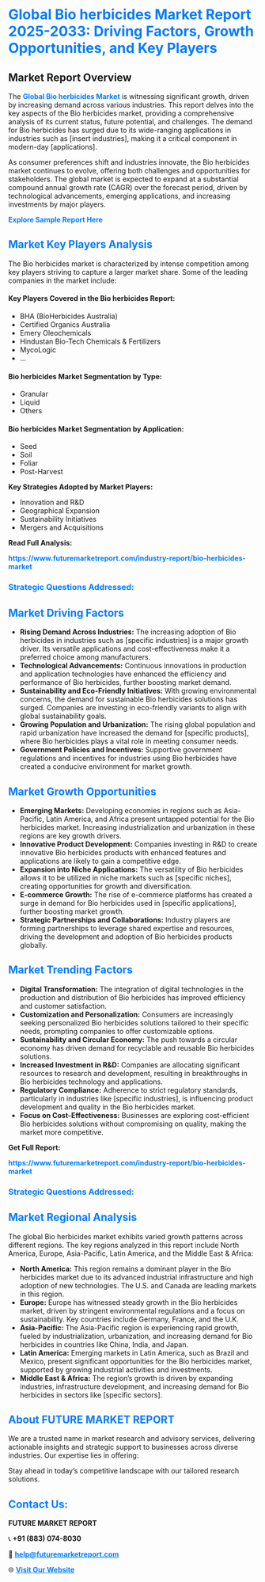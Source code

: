 <h1 style="color: #007BFF;">Global Bio herbicides Market Report 2025-2033: Driving Factors, Growth Opportunities, and Key Players</h1>

<section id="overview">
<h2>Market Report Overview</h2>
<p>The <a href="https://www.futuremarketreport.com/industry-report/bio-herbicides-market" style="color: #007BFF; text-decoration: none;"><strong>Global Bio herbicides Market</strong></a> is witnessing significant growth, driven by increasing demand across various industries. This report delves into the key aspects of the Bio herbicides market, providing a comprehensive analysis of its current status, future potential, and challenges. The demand for Bio herbicides has surged due to its wide-ranging applications in industries such as [insert industries], making it a critical component in modern-day [applications].</p>
<p>As consumer preferences shift and industries innovate, the Bio herbicides market continues to evolve, offering both challenges and opportunities for stakeholders. The global market is expected to expand at a substantial compound annual growth rate (CAGR) over the forecast period, driven by technological advancements, emerging applications, and increasing investments by major players.</p>
</section>

<section id="overview">
<p><a href="https://www.futuremarketreport.com/request-sample/reportId=63995" style="color: #007BFF; text-decoration: none;"><strong>Explore Sample Report Here</strong></a></p>
</section>

<section id="key-players">
<h2 style="color: #007BFF;">Market Key Players Analysis</h2>
<p>The Bio herbicides market is characterized by intense competition among key players striving to capture a larger market share. Some of the leading companies in the market include:</p>
<h4>Key Players Covered in the Bio herbicides Report:</h4>
<ul><li>BHA (BioHerbicides Australia)</li><li>Certified Organics Australia</li><li>Emery Oleochemicals</li><li>Hindustan Bio-Tech Chemicals &amp; Fertilizers</li><li>MycoLogic</li><li>...</li></ul>
<h4>Bio herbicides Market Segmentation by Type:</h4>
<ul><li>Granular</li><li>Liquid</li><li>Others</li></ul>

<h4>Bio herbicides Market Segmentation by Application:</h4>
<ul><li>Seed</li><li>Soil</li><li>Foliar</li><li>Post-Harvest</li></ul>
<p><strong>Key Strategies Adopted by Market Players:</strong></p>
<ul>
<li>Innovation and R&D</li>
<li>Geographical Expansion</li>
<li>Sustainability Initiatives</li>
<li>Mergers and Acquisitions</li>
</ul>
</section>

<section>
<p><strong>Read Full Analysis: </strong></p><a href="https://www.futuremarketreport.com/industry-report/bio-herbicides-market" style="color: #007BFF; text-decoration: none;"><strong>https://www.futuremarketreport.com/industry-report/bio-herbicides-market</strong></a>
<h3 style="color: #007BFF;">Strategic Questions Addressed:</h3>
</section>

<section id="driving-factors">
<h2 style="color: #007BFF;">Market Driving Factors</h2>
<ul>
<li><strong>Rising Demand Across Industries:</strong> The increasing adoption of Bio herbicides in industries such as [specific industries] is a major growth driver. Its versatile applications and cost-effectiveness make it a preferred choice among manufacturers.</li>
<li><strong>Technological Advancements:</strong> Continuous innovations in production and application technologies have enhanced the efficiency and performance of Bio herbicides, further boosting market demand.</li>
<li><strong>Sustainability and Eco-Friendly Initiatives:</strong> With growing environmental concerns, the demand for sustainable Bio herbicides solutions has surged. Companies are investing in eco-friendly variants to align with global sustainability goals.</li>
<li><strong>Growing Population and Urbanization:</strong> The rising global population and rapid urbanization have increased the demand for [specific products], where Bio herbicides plays a vital role in meeting consumer needs.</li>
<li><strong>Government Policies and Incentives:</strong> Supportive government regulations and incentives for industries using Bio herbicides have created a conducive environment for market growth.</li>
</ul>
</section>

<section id="growth-opportunities">
<h2 style="color: #007BFF;">Market Growth Opportunities</h2>
<ul>
<li><strong>Emerging Markets:</strong> Developing economies in regions such as Asia-Pacific, Latin America, and Africa present untapped potential for the Bio herbicides market. Increasing industrialization and urbanization in these regions are key growth drivers.</li>
<li><strong>Innovative Product Development:</strong> Companies investing in R&D to create innovative Bio herbicides products with enhanced features and applications are likely to gain a competitive edge.</li>
<li><strong>Expansion into Niche Applications:</strong> The versatility of Bio herbicides allows it to be utilized in niche markets such as [specific niches], creating opportunities for growth and diversification.</li>
<li><strong>E-commerce Growth:</strong> The rise of e-commerce platforms has created a surge in demand for Bio herbicides used in [specific applications], further boosting market growth.</li>
<li><strong>Strategic Partnerships and Collaborations:</strong> Industry players are forming partnerships to leverage shared expertise and resources, driving the development and adoption of Bio herbicides products globally.</li>
</ul>
</section>

<section id="trending-factors">
<h2 style="color: #007BFF;">Market Trending Factors</h2>
<ul>
<li><strong>Digital Transformation:</strong> The integration of digital technologies in the production and distribution of Bio herbicides has improved efficiency and customer satisfaction.</li>
<li><strong>Customization and Personalization:</strong> Consumers are increasingly seeking personalized Bio herbicides solutions tailored to their specific needs, prompting companies to offer customizable options.</li>
<li><strong>Sustainability and Circular Economy:</strong> The push towards a circular economy has driven demand for recyclable and reusable Bio herbicides solutions.</li>
<li><strong>Increased Investment in R&D:</strong> Companies are allocating significant resources to research and development, resulting in breakthroughs in Bio herbicides technology and applications.</li>
<li><strong>Regulatory Compliance:</strong> Adherence to strict regulatory standards, particularly in industries like [specific industries], is influencing product development and quality in the Bio herbicides market.</li>
<li><strong>Focus on Cost-Effectiveness:</strong> Businesses are exploring cost-efficient Bio herbicides solutions without compromising on quality, making the market more competitive.</li>
</ul>
</section>

<section>
<p><strong>Get Full Report: </strong></p><a href="https://www.futuremarketreport.com/industry-report/bio-herbicides-market" style="color: #007BFF; text-decoration: none;"><strong>https://www.futuremarketreport.com/industry-report/bio-herbicides-market</strong></a>
<h3 style="color: #007BFF;">Strategic Questions Addressed:</h3>
</section>


<section id="regional-analysis">
<h2 style="color: #007BFF;">Market Regional Analysis</h2>
<p>The global Bio herbicides market exhibits varied growth patterns across different regions. The key regions analyzed in this report include North America, Europe, Asia-Pacific, Latin America, and the Middle East & Africa:</p>
<ul>
<li><strong>North America:</strong> This region remains a dominant player in the Bio herbicides market due to its advanced industrial infrastructure and high adoption of new technologies. The U.S. and Canada are leading markets in this region.</li>
<li><strong>Europe:</strong> Europe has witnessed steady growth in the Bio herbicides market, driven by stringent environmental regulations and a focus on sustainability. Key countries include Germany, France, and the U.K.</li>
<li><strong>Asia-Pacific:</strong> The Asia-Pacific region is experiencing rapid growth, fueled by industrialization, urbanization, and increasing demand for Bio herbicides in countries like China, India, and Japan.</li>
<li><strong>Latin America:</strong> Emerging markets in Latin America, such as Brazil and Mexico, present significant opportunities for the Bio herbicides market, supported by growing industrial activities and investments.</li>
<li><strong>Middle East & Africa:</strong> The region’s growth is driven by expanding industries, infrastructure development, and increasing demand for Bio herbicides in sectors like [specific sectors].</li>
</ul>
</section>

<footer>
<h2 style="color: #007BFF;">About FUTURE MARKET REPORT</h2>
<p>We are a trusted name in market research and advisory services, delivering actionable insights and strategic support to businesses across diverse industries. Our expertise lies in offering:</p>

<p>Stay ahead in today’s competitive landscape with our tailored research solutions.</p>

<h2 style="color: #007BFF;">Contact Us:</h2>
<p><strong>FUTURE MARKET REPORT</strong></p>
<p>📞 <strong>+91 (883) 074-8030</strong></p>
<p>📧 <strong><a href="mailto:help@futuremarketreport.com" style="color: #007BFF;">help@futuremarketreport.com</a></strong></p>
<p>🌐 <strong><a href="https://www.futuremarketreport.com/" style="color: #007BFF;">Visit Our Website</a></strong></p>
</footer>